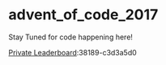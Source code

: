 # advent_of_code_2017

Stay Tuned for code happening here!

[Private Leaderboard](http://adventofcode.com/2017/leaderboard/private):38189-c3d3a5d0